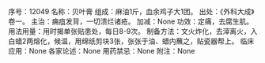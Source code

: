 序号：12049
名称：贝叶膏
组成：麻油1斤，血余鸡子大1团。
出处：《外科大成》卷一。
主治：痈疽发背，一切溃烂诸疮。
加减：None
功效：定痛，去腐生肌。
用法用量：用时揭单张贴患处，每日8-9次。
制备方法：文火炸化，去滓离火，入白蜡2两熔化，候温，用绵纸剪块3张，张张于油、蜡内蘸之，贴瓷器帮上。
临床应用：None
各家论述：None
用药禁忌：None
附注：None
